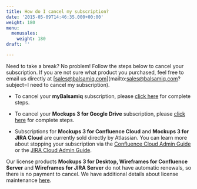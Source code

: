 ```yaml
---
title: How do I cancel my subscription?
date: '2015-05-09T14:46:35.000+00:00'
weight: 180
menu:
  menusales:
    weight: 180
draft: ''

---
```


Need to take a break? No problem! Follow the steps below to cancel your subscription. If you are not sure what product you purchased, feel free to email us directly at [sales@balsamiq.com](mailto:sales@balsamiq.com?subject=I need to cancel my subscription).

* To cancel your **myBalsamiq** subscription, please [click here](/sales/mybsubscriptions/#stopping-your-subscription) for complete steps.

* To cancel your **Mockups 3 for Google Drive** subscription, please [click here](/sales/gdrivesubscription/#stopping-your-subscription) for complete steps.

* Subscriptions for **Mockups 3 for Confluence Cloud** and **Mockups 3 for JIRA Cloud** are currently sold directly by Atlassian. You can learn more about stopping your subscription via the [Confluence Cloud Admin Guide](https://docs.balsamiq.com/confluence/cloud/admin-guide-cloud/) or the  [JIRA Cloud Admin Guide](https://docs.balsamiq.com/jira/cloud/admin-guide-cloud/).

Our license products **Mockups 3 for Desktop, Wireframes for Confluence Server** and **Wireframes for JIRA Server** do not have automatic renewals, so there is no payment to cancel. We have additional details about license maintenance [here](/sales/maintenance/).
